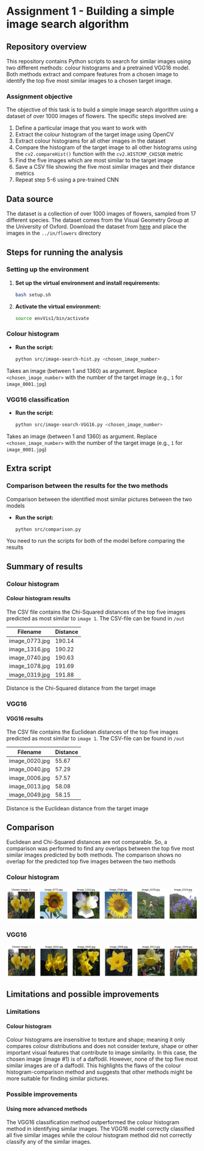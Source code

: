 # Assignment 1 - Building a simple image search algorithm

## Repository overview
This repository contains Python scripts to search for similar images using two different methods: colour histograms and a pretrained VGG16 model. Both methods extract and compare features from a chosen image to identify the top five most similar images to a chosen target image.

### Assignment objective
The objective of this task is to build a simple image search algorithm using a dataset of over 1000 images of flowers. The specific steps involved are:
1. Define a particular image that you want to work with
2. Extract the colour histogram of the target image using OpenCV
3. Extract colour histograms for all other images in the dataset
4. Compare the histogram of the target image to all other histograms using the `cv2.compareHist()` function with the `cv2.HISTCMP_CHISQR` metric
5. Find the five images which are most similar to the target image
6. Save a CSV file showing the five most similar images and their distance metrics
7. Repeat step 5-6 using a pre-trained CNN

## Data source
The dataset is a collection of over 1000 images of flowers, sampled from 17 different species. The dataset comes from the Visual Geometry Group at the University of Oxford. Download the dataset from [here](http://www.robots.ox.ac.uk/~vgg/data/flowers/17/) and place the images in the `../in/flowers` directory

## Steps for running the analysis

### Setting up the environment
1. **Set up the virtual environment and install requirements:**
    ```bash
    bash setup.sh
    ```
2. **Activate the virtual environment:**
    ```bash
    source envVis1/bin/activate
    ```

### Colour histogram

- **Run the script:**
    ```bash
    python src/image-search-hist.py <chosen_image_number>
    ```
Takes an image (between 1 and 1360) as argument. Replace `<chosen_image_number>` with the number of the target image (e.g., `1` for `image_0001.jpg`)

### VGG16 classification

- **Run the script:**
    ```bash
    python src/image-search-VGG16.py <chosen_image_number>
    ```
Takes an image (between 1 and 1360) as argument. Replace `<chosen_image_number>` with the number of the target image (e.g., `1` for `image_0001.jpg`)

## Extra script

### Comparison between the results for the two methods
Comparison between the identified most similar pictures between the two models

- **Run the script:**
    ```bash
    python src/comparison.py
    ```
You need to run the scripts for both of the model before comparing the results

## Summary of results

### Colour histogram

#### Colour histogram results
The CSV file contains the Chi-Squared distances of the top five images predicted as most similar to `image 1`. The CSV-file can be found in `/out`

| Filename | Distance  |
|----------|-----------|
| image_0773.jpg | 190.14    |
| image_1316.jpg | 190.22    |
| image_0740.jpg | 190.63    |
| image_1078.jpg | 191.69    |
| image_0319.jpg | 191.88    |

Distance is the Chi-Squared distance from the target image

### VGG16

#### VGG16 results
The CSV file contains the Euclidean distances of the top five images predicted as most similar to `image 1`. The CSV-file can be found in `/out`

| Filename       | Distance  |
|----------------|-----------|
| image_0020.jpg | 55.67     |
| image_0040.jpg | 57.29     |
| image_0006.jpg | 57.57     |
| image_0013.jpg | 58.08     |
| image_0049.jpg | 58.15     |

Distance is the Euclidean distance from the target image

## Comparison
Euclidean and Chi-Squared distances are not comparable. So, a comparison was performed to find any overlaps between the top five most similar images predicted by both methods. The comparison shows no overlap for the predicted top five images between the two methods

### Colour histogram
![Colour Histogram Plot](https://github.com/BayesianBoi/cds-visual/blob/main/assignments/assignment%201/out/hist_plot_0001.png)


### VGG16
![VGG16 Plot](https://github.com/BayesianBoi/cds-visual/blob/main/assignments/assignment%201/out/vgg16_plot_0001.png)

## Limitations and possible improvements
### Limitations
#### Colour histogram
Colour histograms are insensitive to texture and shape; meaning it only compares colour distributions and does not consider texture, shape or other important visual features that contribute to image similarity. In this case, the chosen image (image #1) is of a daffodil. However, none of the top five most similar images are of a daffodil. This highlights the flaws of the colour histogram-comparison method and suggests that other methods might be more suitable for finding similar pictures.

### Possible improvements
#### Using more advanced methods
The VGG16 classification method outperformed the colour histogram method in identifying similar images. The VGG16 model correctly classified all five similar images while the colour histogram method did not correctly classify any of the similar images.

